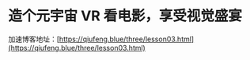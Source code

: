 # 造个元宇宙 VR 看电影，享受视觉盛宴

加速博客地址：[https://qiufeng.blue/three/lesson03.html](https://qiufeng.blue/three/lesson03.html)